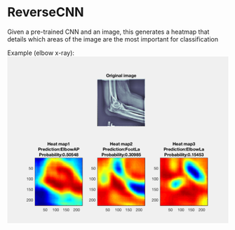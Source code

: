 # ReverseCNN
Given a pre-trained CNN and an image, this generates a heatmap that details which areas of the image are the most important for classification


Example (elbow x-ray):
![Alt text](/Images/heatmapexample2.png?raw=true "Optional Title")

